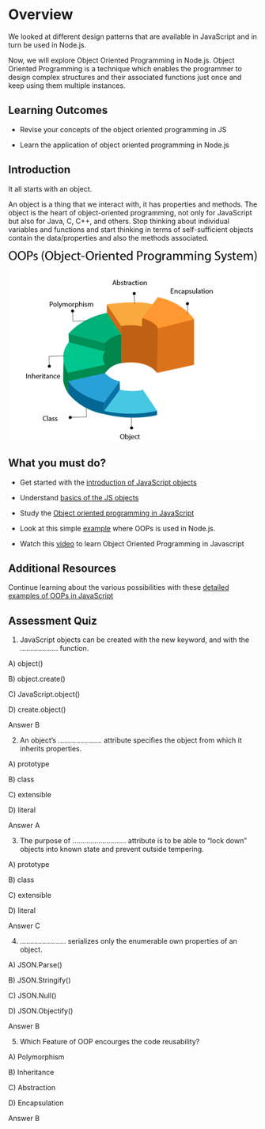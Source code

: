
  

# Overview

  

We looked at different design patterns that are available in JavaScript and in turn be used in Node.js.

  

Now, we will explore Object Oriented Programming in Node.js. Object Oriented Programming is a technique which enables the programmer to design complex structures and their associated functions just once and keep using them multiple instances.

  
  

## Learning Outcomes

  

- Revise your concepts of the object oriented programming in JS

  

- Learn the application of object oriented programming in Node.js

  

  

## Introduction

  

  

It all starts with an object.

An object is a thing that we interact with, it has properties and methods. The object is the heart of object-oriented programming, not only for JavaScript but also for Java, C, C++, and others. Stop thinking about individual variables and functions and start thinking in terms of self-sufficient objects contain the data/properties and also the methods associated.

  
![enter image description here](https://raw.githubusercontent.com/subhaoi/bewdsprint4/master/images/8ch1sn08hzxw40v6zssd.png)
  

## What you must do?

  

  

- Get started with the [introduction of JavaScript objects](https://developer.mozilla.org/en-US/docs/Learn/JavaScript/Objects)

- Understand [basics of the JS objects](https://developer.mozilla.org/en-US/docs/Learn/JavaScript/Objects/Basics)

- Study the [Object oriented programming in JavaScript](https://developer.mozilla.org/en-US/docs/Learn/JavaScript/Objects/Object-oriented_JS)

- Look at this simple [example](https://medium.com/@jennifernghinguyen_28211/node-js-ejs-template-express-and-object-oriented-programming-web-development-study-journal-1-1-f0415ffe9745) where OOPs is used in Node.js.

- Watch this [video](https://www.youtube.com/watch?v=e--K9kCz-v0&t=4s) to learn Object Oriented Programming in Javascript

  

## Additional Resources

  

Continue learning about the various possibilities with these [detailed examples of OOPs in JavaScript](https://medium.com/better-programming/object-oriented-programming-in-javascript-b3bda28d3e81)

  

## Assessment Quiz

  

1. JavaScript objects can be created with the new keyword, and with the ………………. function.

A) object()

B) object.create()

C) JavaScript.object()

D) create.object()

Answer B

  

2. An object’s …………………. attribute specifies the object from which it inherits properties.

A) prototype

B) class

C) extensible

D) literal

Answer A

  

3. The purpose of ……………………… attribute is to be able to “lock down” objects into known state and prevent outside tempering.

A) prototype

B) class

C) extensible

D) literal

Answer C

  

4. ………………….. serializes only the enumerable own properties of an object.

A) JSON.Parse()

B) JSON.Stringify()

C) JSON.Null()

D) JSON.Objectify()

Answer B

  

5. Which Feature of OOP encourges the code reusability?

A) Polymorphism

B) Inheritance

C) Abstraction

D) Encapsulation

Answer B